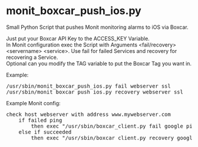# monit_boxcar_push_ios.py
Small Python Script that pushes Monit monitoring alarms to iOS via Boxcar.

Just put your Boxcar API Key to the ACCESS_KEY Variable.<br>
In Monit configuration exec the Script with Arguments \<fail/recovery> \<servername> \<service>. Use fail for failed Services and recovery for recovering a Service.<br>
Optional can you modify the TAG variable to put the Boxcar Tag you want in.<br>

Example:<br>
<pre>
/usr/sbin/monit_boxcar_push_ios.py fail webserver ssl
/usr/sbin/monit_boxcar_push_ios.py recovery webserver ssl
</pre>
Example Monit config:<br>
<pre>
check host webserver with address www.mywebserver.com
	if failed ping
		then exec "/usr/sbin/boxcar_client.py fail google ping" 
	else if succeeded
		then exec "/usr/sbin/boxcar_client.py recovery google ping"
</pre>
